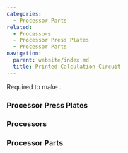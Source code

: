 ```yaml
---
categories:
  - Processor Parts
related:
  - Processors
  - Processor Press Plates
  - Processor Parts
navigation:
  parent: website/index.md
  title: Printed Calculation Circuit
---
```


Required to make <ItemLink
id="calculation_processor"/>.

<RecipeFor id="printed_calculation_processor" />

### Processor Press Plates

<CategoryIndex category="Processor Press Plates" />

### Processors

<CategoryIndex category="Processors" />

### Processor Parts

<CategoryIndex category="Processor Parts" />
